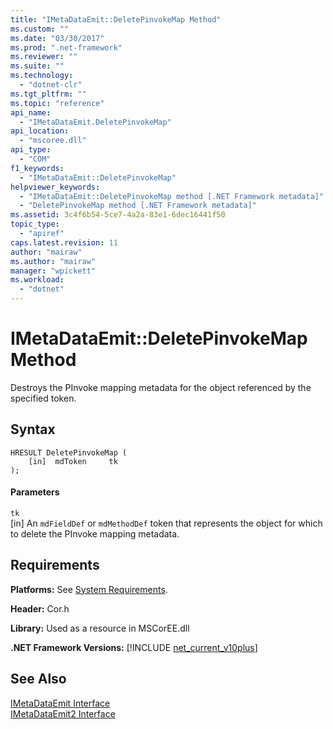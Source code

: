 ```yaml
---
title: "IMetaDataEmit::DeletePinvokeMap Method"
ms.custom: ""
ms.date: "03/30/2017"
ms.prod: ".net-framework"
ms.reviewer: ""
ms.suite: ""
ms.technology: 
  - "dotnet-clr"
ms.tgt_pltfrm: ""
ms.topic: "reference"
api_name: 
  - "IMetaDataEmit.DeletePinvokeMap"
api_location: 
  - "mscoree.dll"
api_type: 
  - "COM"
f1_keywords: 
  - "IMetaDataEmit::DeletePinvokeMap"
helpviewer_keywords: 
  - "IMetaDataEmit::DeletePinvokeMap method [.NET Framework metadata]"
  - "DeletePinvokeMap method [.NET Framework metadata]"
ms.assetid: 3c4f6b54-5ce7-4a2a-83e1-6dec16441f50
topic_type: 
  - "apiref"
caps.latest.revision: 11
author: "mairaw"
ms.author: "mairaw"
manager: "wpickett"
ms.workload: 
  - "dotnet"
---
```

# IMetaDataEmit::DeletePinvokeMap Method
Destroys the PInvoke mapping metadata for the object referenced by the specified token.  
  
## Syntax  
  
```  
HRESULT DeletePinvokeMap (   
    [in]  mdToken     tk   
);  
```  
  
#### Parameters  
 `tk`  
 [in] An `mdFieldDef` or `mdMethodDef` token that represents the object for which to delete the PInvoke mapping metadata.  
  
## Requirements  
 **Platforms:** See [System Requirements](../../../../docs/framework/get-started/system-requirements.md).  
  
 **Header:** Cor.h  
  
 **Library:** Used as a resource in MSCorEE.dll  
  
 **.NET Framework Versions:** [!INCLUDE [net_current_v10plus](../../../../includes/net-current-v10plus-md.md)]  
  
## See Also  
 [IMetaDataEmit Interface](../../../../docs/framework/unmanaged-api/metadata/imetadataemit-interface.md)  
 [IMetaDataEmit2 Interface](../../../../docs/framework/unmanaged-api/metadata/imetadataemit2-interface.md)
